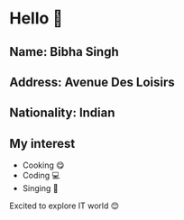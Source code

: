 # Hello :wave:

## **Name**: Bibha Singh

## **Address**: Avenue Des Loisirs

## **Nationality**: Indian

## **My interest**

- Cooking :yum:
- Coding :computer:
- Singing :musical_note:

Excited to explore IT world :blush:
